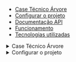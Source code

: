 - [Case Técnico Árvore](#case-tecnico-arvore)
- [Configurar o projeto](#configurar-o-projeto)
- [Documentação API](#documentacao-api)
- [Funcionamento](#funcionamento)
- [Tecnologias utilizadas](#tecnologias-utilizadas)

<details>
  <summary>Case Técnico Árvore</summary>

## Objetivo:

Construir uma API usando Phoenix (elixir) e banco de dados MySQL visando permitir a um parceiro da Árvore replicar a sua estrutura de Redes, Escolas, Turmas e administrá-la conforme necessário. O acesso a esta API deve ser restrita com um mecanismo de autenticação usando uma ou mais chaves de acesso, às quais devem estar vinculadas ao parceiro.

A modelagem deverá utilizar apenas uma entidade (Entity), que poderá representar qualquer nível da estrutura hierárquica.

### Tipos:

As entidades serão identificadas pelos seguintes tipos:

- Network - é o mais alto nível permitido para criação de entidades, representando uma rede de escolas - Não é um nível obrigatório;
- School - representa uma escola, podendo ou não estar relacionada a uma rede;
- Class - representa uma turma e deve obrigatoriamente ser relacionado a uma escola.

### Atributos:

- name: nome;
- entity_type: tipo da entidade;
- inep: código INEP, usado apenas para entity_type com valor school.
- parent_id: identificador da entidade antecessora na hierarquia.

A entidade mais alta da hierarquia (network ou school), terá parent_id nulo.

## Alguns exemplos de requisições e retornos esperados seguem a seguir.

### Criação de uma entidade:

No exemplo abaixo uma escola sem um antecessor hierárquico está sendo criado.

* Request:

```
POST /api/v2/partners/entities
Headers:
Content-Type:application/json
Body:
{
  "name": "Escola Exemplo",
  "entity_type": "school",
  "inep": "123456",
  "parent_id": null
}
```

* Response:

```
Headers:
Content-Type:application/json; charset=utf-8
Body:
{
  "data": {
    "id": 2,
    "entity_type": "school",
    "inep": "123456",
    "name": "Escola Exemplo",
    "parent_id": null,
    "subtree_ids": []
  }
}
```

A chave subtree_ids deverá trazer uma lista com os IDs de todas as entidades relacionadas à entidade retornada.

### Exibição de uma entidade:

* Request

```
GET /api/v2/partners/entities/id-da-entidade
Headers:
Content-Type:application/json
Parameters:
id: integer - ex: 2
```

* Response

```
Headers:
Content-Type:application/json; charset=utf-8
Body:
{
  "data": {
    "id": 2,
    "entity_type": "school",
    "inep": "123456",
    "name": "Escola Exemplo",
    "parent_id": null,
    "subtree_ids": [3, 4]
  }
}
```

### Edição de uma entidade:

* Request:

```
PUT /api/v2/partners/entities/id-da-entidade
Headers:
Content-Type:application/json
Parameters:
id: integer - ex: 2
Body:
{
  "name": "Escola Exemplo",
  "entity_type": "school",
  "inep": "789123",
  "parent_id": null
}
```

* Response:

```
Headers:
Content-Type:application/json; charset=utf-8
Body:
{
  "data": {
    "id": 2,
    "entity_type": "school",
    "inep": "789123",
    "name": "Escola Exemplo",
    "parent_id": null,
    "subtree_ids": [3, 4]
  }
}
```

## Requisitos mínimos:

- Documentação do repositório git
- Deploy em qualquer serviço para consumo durante avaliação
- Testes E2E
- Integração contínua (CI)

## Requisitos desejáveis:

- GraphQL (schema pode refletir a mesma estrutura acima)
- Testes de carga

</details>
<details>
  <summary>Configurar o projeto</summary>

* Clonar o projeto

```
git clone https://github.com/deborachagas/arvore.git
```

* Acessar a pasta do projeto:

```
cd arvore
```

## Rodar o projeto usando o docker:

* Pré-requisitos:

  * Instalar [docker](https://docs.docker.com/engine/install/)

* Execute a imagem do Dockerfile:

```
docker-compose build
``` 

* Inicializar o banco de dados com o Ecto:

```
docker-compose run --rm phoenix mix ecto.create
```

* Iniciar o ambiente:

```
docker-compose up -d
```

* Para verificar se está tudo funcionando corretamente, após o servidor terminar de iniciar, 
basta ir até o navegador e acessar a página:

```
http://localhost:4000/health
```

## Rodar o projeto localmente:

* Pré-requisitos:

  * Instalar [erlang](https://github.com/asdf-vm/asdf-erlang);
  * Instalar [elixir](https://github.com/asdf-vm/asdf-elixir);
  * Instalar [postgres](https://www.postgresql.org/download/);

* Instalar as dependências: 

```
mix deps.get
```

* Configurar o banco de dados com as informaçõe do banco no arquivo dev.ex:

```
config :arvore, Arvore.Repo,
  username: "root",
  password: "mysql",
  database: "arvore_prod",
  hostname: "db_mysql",
  show_sensitive_data_on_connection_error: true,
  pool_size: 10
```

* Criar e atualizar o banco de dados: 

```
mix ecto.setup
```

* Iniciar o servidor Phoenix: 

```
mix phx.server
```

* Para verificar se está tudo funcionando corretamente, após o servidor terminar de iniciar, 
basta ir até o navegador e acessar a página:


[http://localhost:4000/health](http://localhost:4000/health)

</detail>
<details>
  <summary>Documentação da API</summary>

Documentação da api gerado com o plug phoenix_swagger:
[https://teste-debora-arvore.fly.dev/api/swagger](https://teste-debora-arvore.fly.dev/api/swagger)

</detail>
<details>
  <summary>Funcionamento</summary>


[https://teste-debora-arvore.fly.dev/health](https://teste-debora-arvore.fly.dev/health)

## Cadastrar um usuário

```
POST:https://teste-debora-arvore.fly.dev/api/v1/accounts/users
Body:
{
    "name": "name",
    "login": "login",
    "password": "password",
    "type": "admin",
    "email": "email@email.com"
}
Response:
{
  "data": {
      "email": "email@email.com",
      "id": 1,
      "login": "login",
      "name": "name",
      "type": "admin"
    }
}
```

## Login

```
POST:https://teste-debora-arvore.fly.dev/api/v1/accounts/login
Headers:
  { Content-Type: application/json }
Body:
  {
      "login": "login",
      "password": "password"
  }
Response:
  {
    "data":
      {
        "jwt": "eyJhbGciOiJIUzI1NiIsInR5cCI6Ikp...rMy7OsEW0m6lByqs83I42q8XaY4yreNNQO0oQje8"
      }
  }
```

## Acesso API com autenticação exemplo

Usar o token gerado pelo endpoint de login

```
GET: https://teste-debora-arvore.fly.dev/api/v2/partners/entities/:id_entity
  Headers:
  {
    Content-Type: application/json
    Authorization: "Bearer eyJhbGciOiJIUzI1NiIsInR5cCI6Ikp...rMy7OsEW0m6lByqs83I42q8XaY4yreNNQO0oQje8"
  }

Response:
  {
    "data": {
      "id": 2,
      "entity_type": "school",
      "inep": "123456",
      "name": "Escola Exemplo",
      "parent_id": null,
      "subtree_ids": [3, 4]
    }
  }
```

## Acesso API graphiql exemplo

Usar o token gerado pelo endpoint de login

```
GET: https://teste-debora-arvore.fly.dev/graphiql
  Headers:
  {
    Content-Type: application/json
    Authorization: "Bearer eyJhbGciOiJIUzI1NiIsInR5cCI6Ikp...rMy7OsEW0m6lByqs83I42q8XaY4yreNNQO0oQje8"
  }

  Query:
  {
    allEntities {
      id
      name
      inep
      entityType
      parent {
          id
          name
      }
      subtree {
          id
          name
      }
    }
  }

  Response:
  "data": {
    "allEntities": [
      {
        "entityType": "network",
        "id": "1",
        "inep": null,
        "name": "Networ01",
        "parent": null,
        "subtree": [
          {
              "id": "3",
              "name": "School01"
          },
          {
              "id": "4",
              "name": "School02"
          }
        ]
      }
    ]
  }
```
</detail>
<details>
  <summary>Tecnologias utilizadas</summary>

  - Docker para rodar container do banco de dados mysql e do elixir
  - Testes Automatizados, validação da cobertura de código com o plug excoveralls - [TOTAL]  96.4%
  - Testes E2E utilizando o Postman
  - Validação da estrutura do código com o plug credo
  - Github CI para integração contínua
    - Faz o build da aplicação
    - Faz os testes automatizados
    - Faz os testes E2E
    - Caso de tudo certo realiza o deploy da aplicação no fly.io, se não passar, não faz o deploy
  - Autenticação da API
    - Criptografia da senha do usuário com o plug bcrypt_elixir
    - Autorização da API com token JWT utilizando um plug na rota
    - Autenticação do jwt utilizando o plug joken
  - Implementação de graphiql utilizando plug absinthe
</detail>